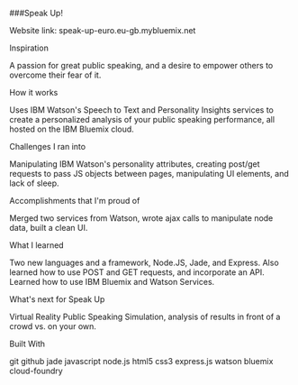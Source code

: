 ###Speak Up!

Website link: speak-up-euro.eu-gb.mybluemix.net

Inspiration

A passion for great public speaking, and a desire to empower others to overcome their fear of it.

How it works

Uses IBM Watson's Speech to Text and Personality Insights services to create a personalized analysis of your public speaking performance, all hosted on the IBM Bluemix cloud.

Challenges I ran into

Manipulating IBM Watson's personality attributes, creating post/get requests to pass JS objects between pages, manipulating UI elements, and lack of sleep.

Accomplishments that I'm proud of

Merged two services from Watson, wrote ajax calls to manipulate node data, built a clean UI.

What I learned

Two new languages and a framework, Node.JS, Jade, and Express. Also learned how to use POST and GET requests, and incorporate an API. Learned how to use IBM Bluemix and Watson Services.

What's next for Speak Up

Virtual Reality Public Speaking Simulation, analysis of results in front of a crowd vs. on your own.

Built With

git
github
jade
javascript
node.js
html5
css3
express.js
watson
bluemix
cloud-foundry
